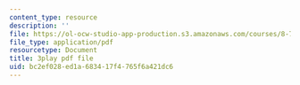 ```yaml
---
content_type: resource
description: ''
file: https://ol-ocw-studio-app-production.s3.amazonaws.com/courses/8-701-introduction-to-nuclear-and-particle-physics-fall-2020/bc2ef028ed1a683417f4765f6a421dc6_2KQrWenxujU.pdf
file_type: application/pdf
resourcetype: Document
title: 3play pdf file
uid: bc2ef028-ed1a-6834-17f4-765f6a421dc6
---
```

